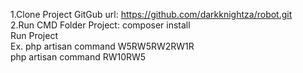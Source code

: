 1.Clone Project GitGub url: https://github.com/darkknightza/robot.git<br>
2.Run CMD Folder Project: composer install<br>
Run Project <br>
Ex. 
php artisan command W5RW5RW2RW1R<br>
php artisan command RW10RW5